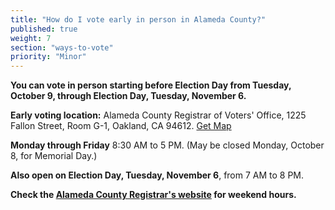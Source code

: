 ```yaml
---
title: "How do I vote early in person in Alameda County?"
published: true
weight: 7
section: "ways-to-vote"
priority: "Minor"
---
```


**You can vote in person starting before Election Day from Tuesday, October 9, through Election Day, Tuesday, November 6.**  

**Early voting location:** Alameda County Registrar of Voters' Office, 1225 Fallon Street, Room G-1, Oakland, CA 94612. [Get Map](https://www.google.com/maps/place/Ren%C3%A9+C.+Davidson+Courthouse,+1225+Fallon+St,+Oakland,+CA+94612/@37.7998255,-122.2651863,17z/data=!3m1!4b1!4m2!3m1!1s0x808f8735733618c5:0xbc91ceec51f24ea3)  

**Monday through Friday** 8:30 AM to 5 PM. (May be closed Monday, October 8, for Memorial Day.)  

**Also open on Election Day, Tuesday, November 6**, from 7 AM to 8 PM.  

**Check the [Alameda County Registrar's website](https://www.acvote.org/index) for weekend hours.**  
